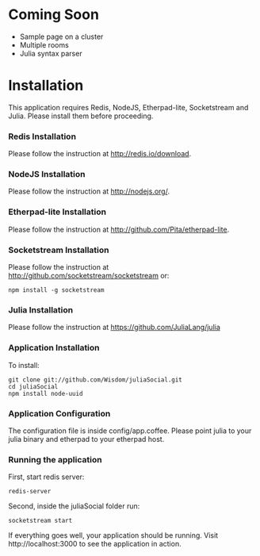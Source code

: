 Coming Soon
====================
+ Sample page on a cluster
+ Multiple rooms
+ Julia syntax parser

Installation
====================
This application requires Redis, NodeJS, Etherpad-lite, Socketstream and Julia. Please install them before proceeding.

### Redis Installation
Please follow the instruction at http://redis.io/download.

### NodeJS Installation
Please follow the instruction at http://nodejs.org/.

### Etherpad-lite Installation
Please follow the instruction at http://github.com/Pita/etherpad-lite.

### Socketstream Installation
Please follow the instruction at http://github.com/socketstream/socketstream or:
    
    npm install -g socketstream

### Julia Installation
Please follow the instruction at https://github.com/JuliaLang/julia

### Application Installation

To install:

    git clone git://github.com/Wisdom/juliaSocial.git
    cd juliaSocial
    npm install node-uuid

### Application Configuration
The configuration file is inside config/app.coffee. Please point julia to your julia binary and etherpad to your etherpad host.

### Running the application

First, start redis server:

    redis-server

Second, inside the juliaSocial folder run:

    socketstream start

If everything goes well, your application should be running. Visit http://localhost:3000 to see the application in action.